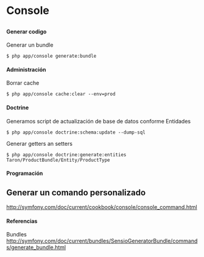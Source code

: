 # Console

## 
#### Generar codigo
Generar un bundle
```
$ php app/console generate:bundle
```

#### Administración
Borrar cache
```
$ php app/console cache:clear --env=prod
```

#### Doctrine
Generamos script de actualización de base de datos conforme Entidades
```
$ php app/console doctrine:schema:update --dump-sql
```
Generar getters an setters
```
$ php app/console doctrine:generate:entities Taron/ProductBundle/Entity/ProductType
```

#### Programación
## Generar un comando personalizado
http://symfony.com/doc/current/cookbook/console/console_command.html

#### Referencias
Bundles
http://symfony.com/doc/current/bundles/SensioGeneratorBundle/commands/generate_bundle.html
